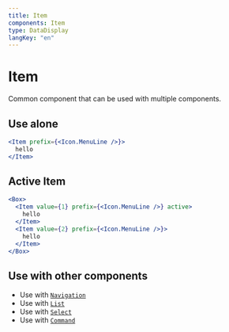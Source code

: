 ```yaml
---
title: Item
components: Item
type: DataDisplay
langKey: "en"
---
```


# Item

<p class="description">Common component that can be used with multiple components.</p>

## Use alone

```jsx
<Item prefix={<Icon.MenuLine />}>
  hello
</Item>
```

## Active Item

```jsx
<Box>
  <Item value={1} prefix={<Icon.MenuLine />} active>
    hello
  </Item>
  <Item value={2} prefix={<Icon.MenuLine />}>
    hello
  </Item>
</Box>
```

## Use with other components

- Use with [`Navigation`](/components/navigation)
- Use with [`List`](/components/list)
- Use with [`Select`](/components/select)
- Use with [`Command`](/components/command)
